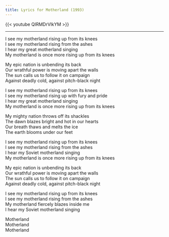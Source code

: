 ```yaml
---
title: Lyrics for Motherland (1993)
---
```


{{< youtube QIRMDrVlkYM >}}

---

I see my motherland rising up from its knees \
I see my motherland rising from the ashes \
I hear my great motherland singing \
My motherland is once more rising up from its knees
 
My epic nation is unbending its back \
Our wrathful power is moving apart the walls \
The sun calls us to follow it on campaign \
Against deadly cold, against pitch-black night
 
I see my motherland rising up from its knees \
I see my motherland rising up with fury and pride \
I hear my great motherland singing \
My motherland is once more rising up from its knees
 
My mighty nation throws off its shackles \
The dawn blazes bright and hot in our hearts \
Our breath thaws and melts the ice \
The earth blooms under our feet
 
I see my motherland rising up from its knees \
I see my motherland rising from the ashes \
I hear my Soviet motherland singing \
My motherland is once more rising up from its knees
 
My epic nation is unbending its back \
Our wrathful power is moving apart the walls \
The sun calls us to follow it on campaign \
Against deadly cold, against pitch-black night
 
I see my motherland rising up from its knees \
I see my motherland rising from the ashes \
My motherland fiercely blazes inside me \
I hear my Soviet motherland singing
 
Motherland \
Motherland \
Motherland
